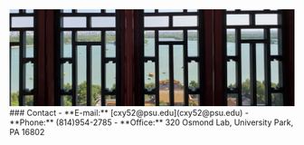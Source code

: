 <img  src="files/image2.jpg" alt="drawing"/>
### Contact
- **E-mail:** [cxy52@psu.edu](cxy52@psu.edu)
- **Phone:** (814)954-2785
- **Office:** 320 Osmond Lab, University Park, PA 16802
<br>













